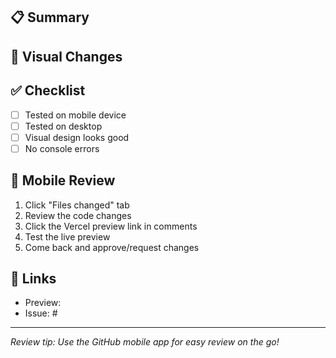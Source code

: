 ## 📋 Summary

<!-- Brief description of changes -->

## 🎨 Visual Changes

<!-- Screenshots or description of UI changes -->

## ✅ Checklist

- [ ] Tested on mobile device
- [ ] Tested on desktop
- [ ] Visual design looks good
- [ ] No console errors

## 📱 Mobile Review

<!-- For reviewing on GitHub mobile app -->

1. Click "Files changed" tab
2. Review the code changes
3. Click the Vercel preview link in comments
4. Test the live preview
5. Come back and approve/request changes

## 🔗 Links

- Preview: <!-- Vercel will add link here -->
- Issue: #<!-- issue number if applicable -->

---

_Review tip: Use the GitHub mobile app for easy review on the go!_
